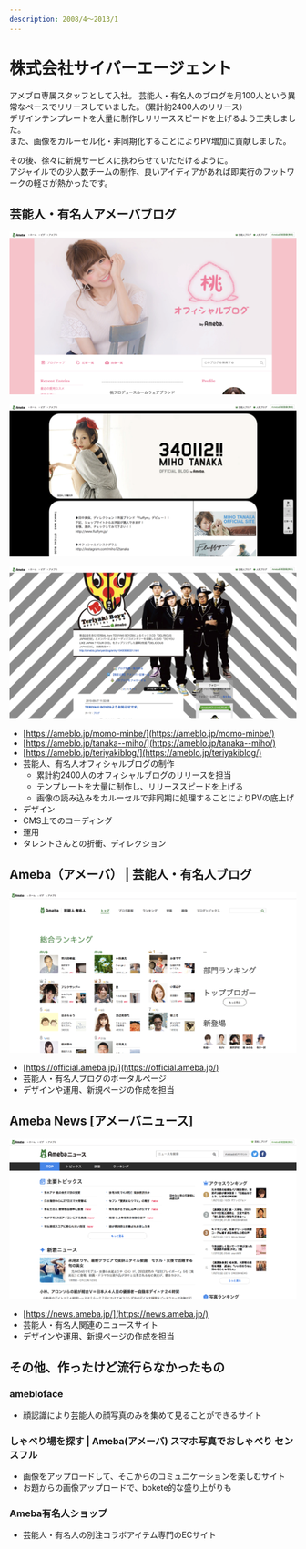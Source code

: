 ```yaml
---
description: 2008/4～2013/1
---
```


# 株式会社サイバーエージェント

アメブロ専属スタッフとして入社。 芸能人・有名人のブログを月100人という異常なペースでリリースしていました。（累計約2400人のリリース）  
デザインテンプレートを大量に制作しリリーススピードを上げるよう工夫しました。  
また、画像をカルーセル化・非同期化することによりPV増加に貢献しました。

その後、徐々に新規サービスに携わらせていただけるように。  
アジャイルでの少人数チームの制作、良いアイディアがあれば即実行のフットワークの軽さが熱かったです。

## 芸能人・有名人アメーバブログ

![&#x6843;&#x30AA;&#x30D5;&#x30A3;&#x30B7;&#x30E3;&#x30EB;&#x30D6;&#x30ED;&#x30B0;](../.gitbook/assets/image%20%2811%29.png)

![&#x7530;&#x4E2D;&#x7F8E;&#x4FDD;&#x30AA;&#x30D5;&#x30A3;&#x30B7;&#x30E3;&#x30EB;&#x30D6;&#x30ED;&#x30B0;&#xFF62;340112!!&#xFF63;](../.gitbook/assets/image%20%289%29.png)

![TERIYAKI BOYZ &#x30C6;&#x30EA;&#x30E4;&#x30AD;&#x30DC;&#x30FC;&#x30A4;&#x30BA; OFFICIAL BLOG](../.gitbook/assets/image.png)

* [https://ameblo.jp/momo-minbe/](https://ameblo.jp/momo-minbe/)
* [https://ameblo.jp/tanaka--miho/](https://ameblo.jp/tanaka--miho/)
* [https://ameblo.jp/teriyakiblog/](https://ameblo.jp/teriyakiblog/)
* 芸能人、有名人オフィシャルブログの制作
  * 累計約2400人のオフィシャルブログのリリースを担当
  * テンプレートを大量に制作し、リリーススピードを上げる
  * 画像の読み込みをカルーセルで非同期に処理することによりPVの底上げ
* デザイン
* CMS上でのコーディング
* 運用
* タレントさんとの折衝、ディレクション

## Ameba（アメーバ） \| 芸能人・有名人ブログ

![Ameba&#xFF08;&#x30A2;&#x30E1;&#x30FC;&#x30D0;&#xFF09; \| &#x82B8;&#x80FD;&#x4EBA;&#x30FB;&#x6709;&#x540D;&#x4EBA;&#x30D6;&#x30ED;&#x30B0;](../.gitbook/assets/image%20%2815%29.png)

* [https://official.ameba.jp/](https://official.ameba.jp/)
* 芸能人・有名人ブログのポータルページ
* デザインや運用、新規ページの作成を担当

## Ameba News \[アメーバニュース\]

![Ameba News \[&#x30A2;&#x30E1;&#x30FC;&#x30D0;&#x30CB;&#x30E5;&#x30FC;&#x30B9;\]](../.gitbook/assets/image%20%2820%29.png)

* [https://news.ameba.jp/](https://news.ameba.jp/)
* 芸能人・有名人関連のニュースサイト
* デザインや運用、新規ページの作成を担当

## その他、作ったけど流行らなかったもの

### amebloface

* 顔認識により芸能人の顔写真のみを集めて見ることができるサイト

### しゃべり場を探す \| Ameba\(アメーバ\) スマホ写真でおしゃべり センスフル

* 画像をアップロードして、そこからのコミュニケーションを楽しむサイト
* お題からの画像アップロードで、bokete的な盛り上がりも

### Ameba有名人ショップ

* 芸能人・有名人の別注コラボアイテム専門のECサイト



 



